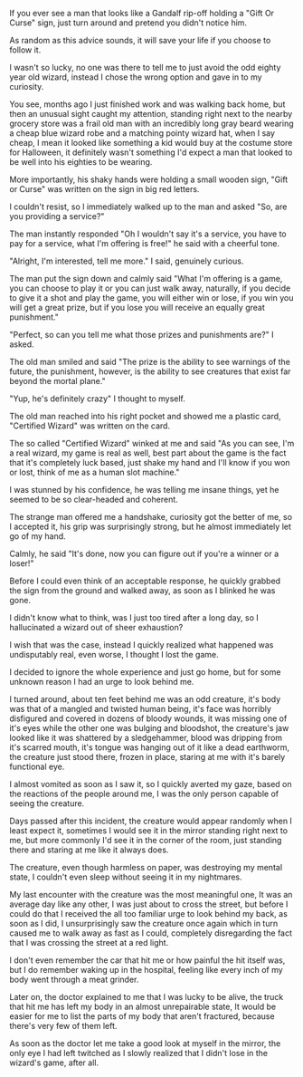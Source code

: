 If you ever see a man that looks like a Gandalf rip-off holding a "Gift Or Curse" sign, just turn around and pretend you didn't notice him.

As random as this advice sounds, it will save your life if you choose to follow it.

I wasn't so lucky, no one was there to tell me to just avoid the odd eighty year old wizard, instead I chose the wrong option and gave in to my curiosity.

You see, months ago I just finished work and was walking back home, but then an unusual sight caught my attention, standing right next to the nearby grocery store was a frail old man with an incredibly long gray beard wearing a cheap blue wizard robe and a matching pointy wizard hat, when I say cheap, I mean it looked like something a kid would buy at the costume store for Halloween, it definitely wasn't something I'd expect a man that looked to be well into his eighties to be wearing.

More importantly, his shaky hands were holding a small wooden sign, "Gift or Curse" was written on the sign in big red letters.

I couldn't resist, so I immediately walked up to the man and asked "So, are you providing a service?" 

The man instantly responded "Oh I wouldn't say it's a service, you have to pay for a service, what I'm offering is free!" he said with a cheerful tone.

"Alright, I'm interested, tell me more." I said, genuinely curious.

The man put the sign down and calmly said "What I'm offering is a game, you can choose to play it or you can just walk away, naturally, if you decide to give it a shot and play the game, you will either win or lose, if you win you will get a great prize, but if you lose you will receive an equally great punishment."

"Perfect, so can you tell me what those prizes and punishments are?" I asked.

The old man smiled and said "The prize is the ability to see warnings of the future, the punishment, however, is the ability to see creatures that exist far beyond the mortal plane."
 
"Yup, he's definitely crazy" I thought to myself.

The old man reached into his right pocket and showed me a plastic card, "Certified Wizard" was written on the card.

The so called "Certified Wizard" winked at me and said "As you can see, I'm a real wizard, my game is real as well, best part about the game is the fact that it's completely luck based, just shake my hand and I'll know if you won or lost, think of me as a human slot machine." 

I was stunned by his confidence, he was telling me insane things, yet he seemed to be so clear-headed and coherent.

The strange man offered me a handshake, curiosity got the better of me, so I accepted it, his grip was surprisingly strong, but he almost immediately let go of my hand.

Calmly, he said "It's done, now you can figure out if you're a winner or a loser!" 

Before I could even think of an acceptable response, he quickly grabbed the sign from the ground and walked away, as soon as I blinked he was gone.

I didn't know what to think, was I just too tired after a long day, so I hallucinated a wizard out of sheer exhaustion?

I wish that was the case, instead I quickly realized what happened was undisputably real, even worse, I thought I lost the game.

I decided to ignore the whole experience and just go home, but for some unknown reason I had an urge to look behind me.

I turned around, about ten feet behind me was an odd creature, it's body was that of a mangled and twisted human being, it's face was horribly disfigured and covered in dozens of bloody wounds, it was missing one of it's eyes while the other one was bulging and bloodshot, the creature's jaw looked like it was shattered by a sledgehammer, blood was dripping from it's scarred mouth, it's tongue was hanging out of it like a dead earthworm, the creature just stood there, frozen in place, staring at me with it's barely functional eye.

I almost vomited as soon as I saw it, so I quickly averted my gaze, based on the reactions of the people around me, I was the only person capable of seeing the creature.

Days passed after this incident, the creature would appear randomly when I least expect it, sometimes I would see it in the mirror standing right next to me, but more commonly I'd see it in the corner of the room, just standing there and staring at me like it always does.

The creature, even though harmless on paper, was destroying my mental state, I couldn't even sleep without seeing it in my nightmares.

My last encounter with the creature was the most meaningful one, It was an average day like any other, I was just about to cross the street, but before I could do that I received the all too familiar urge to look behind my back, as soon as I did, I unsurprisingly saw the creature once again which in turn caused me to walk away as fast as I could, completely disregarding the fact that I was crossing the street at a red light.

I don't even remember the car that hit me or how painful the hit itself was, but I do remember waking up in the hospital, feeling like every inch of my body went through a meat grinder.

Later on, the doctor explained to me that I was lucky to be alive, the truck that hit me has left my body in an almost unrepairable state, It would be easier for me to list the parts of my body that aren't fractured, because there's very few of them left.

As soon as the doctor let me take a good look at myself in the mirror, the only eye I had left twitched as I slowly realized that I didn't lose in the wizard's game, after all.









